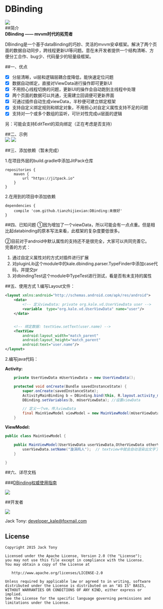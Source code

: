 # DBinding   

![](./pic/logo.jpg)   
##简介  
**DBinding —— mvvm时代的拓荒者**   

DBinding是一个基于dataBinding的巧妙、灵活的mvvm安卓框架。解决了两个页面的数据自动同步，跨线程更新UI等问题。意在未开发者提供一个结构清晰、方便分工合作、bug少、代码量少的轻量级框架。  



##一、优点    
- [x] 分层清晰，ui层和逻辑层耦合度降低，能快速定位问题   
- [x] 数据自动绑定，直接对ViewData进行操作即可更新UI   
- [x] 不用担心线程切换的问题，更新UI的操作会自动跑到主线程中处理       
- [x] 两个页面的数据可以共通，无需建立回调便可更新界面   
- [x] 可通过插件自动生成viewData，半秒便可建立绑定框架   
- [x] 支持自定义绑定规则和绑定对象，不用担心对自定义属性支持不足的问题   
- [x] 支持对一个或多个数组的监听，可针对性完成ui层面的逻辑   

另：可能会支持EditText的双向绑定（正在考虑是否支持）

##二、示例  
![](./pic/01.jpg)
![](./pic/02.jpg)

##三、添加依赖（暂未完成）

1.在项目外层的build.gradle中添加JitPack仓库   

```
repositories {
	maven {
		url "https://jitpack.io"
	}
}
```
2.在用到的项目中添加依赖  

```
dependencies {
	compile 'com.github.tianzhijiexian:DBinding:未做好'
}    
```  

##四、已知问题
①因为增加了一个viewData，所以可能会有一点点重。但是相比起databinding的原本写法来看，此框架的复杂度要低很多。  

②目前对于android中默认属性的支持还不是很完全，大家可以共同完善它。  
完善的方式：  
1. 通过自定义属性对的方式对插件进行扩展  
2. 对pluginLib这个module中的kale.dbinding.parser.TypeFinder中添加case代码，并提交pr   
3. 对dbindingTest这个module中TypeTest进行测试，看是否有未支持的属性  

##五、使用方式
1.编写Layout文件：   

```xml   
<layout xmlns:android="http://schemas.android.com/apk/res/android">
    <data>
        <!-- 定义viewData: private org.kale.vd.UserViewData user -->
        <variable  type="org.kale.vd.UserViewData" name="user"/>
    </data>


    <!-- 绑定数据: textView.setText(user.name) -->
    <TextView
        android:layout_width="match_parent"
        android:layout_height="match_parent"
        android:text="user.name"/>
</layout>  
```
2.编写java代码：   

**Activity:**  

```JAVA  
    private UserViewData mUserViewData = new UserViewData();

    protected void onCreate(Bundle savedInstanceState) {
        super.onCreate(savedInstanceState);
        ActivityMainBinding b = DBinding.bind(this, R.layout.activity_main); // 设置布局
        DBinding.setVariables(b, mUserViewData); //设置viewData

        // 定义一个vm，传入viewData
        final MainViewModel viewModel = new MainViewModel(mUserViewData);
    }
```  
**ViewModel:**   

```JAVA
public class MainViewModel {

    public MainViewModel(UserViewData userViewData,OtherViewData otherViewData) {
        userViewData.setName("漩涡鸣人");  // textview中就会自动渲染出文字了
    }

}
```    
##六、详尽文档  

###[DBinding权威使用指南](https://www.zybuluo.com/shark0017/note/256112)    

![](./pic/doc.png)   


##开发者

![](https://avatars3.githubusercontent.com/u/9552155?v=3&s=460)

Jack Tony: <developer_kale@foxmail.com>  


## License

```  
Copyright 2015 Jack Tony

Licensed under the Apache License, Version 2.0 (the "License");
you may not use this file except in compliance with the License.
You may obtain a copy of the License at

   http://www.apache.org/licenses/LICENSE-2.0

Unless required by applicable law or agreed to in writing, software
distributed under the License is distributed on an "AS IS" BASIS,
WITHOUT WARRANTIES OR CONDITIONS OF ANY KIND, either express or implied.
See the License for the specific language governing permissions and
limitations under the License.
```
